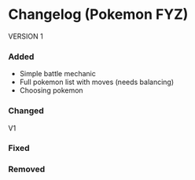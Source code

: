 
# Changelog (Pokemon FYZ)


VERSION 1

### Added
- Simple battle mechanic
- Full pokemon list with moves (needs balancing)
- Choosing pokemon

### Changed
V1

### Fixed


### Removed
